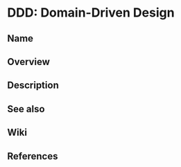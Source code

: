 # DDD: Domain-Driven Design

## Name

## Overview

## Description

## See also

## Wiki

## References
